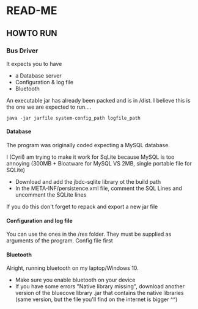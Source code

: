# READ-ME

## HOWTO RUN

### Bus Driver

It expects you to have 

* a Database server
* Configuration & log file
* Bluetooth

An executable jar has already been packed and is in /dist. I believe this is the one we are expected to run....

`java -jar jarfile system-config_path logfile_path`

#### Database

The program was originally coded expecting a MySQL database.

I (Cyril) am trying to make it work for SqLite because MySQL is too annoying (300MB + Bloatware for MySQL VS 2MB, single portable file for SQLite)

* Download and add the jbdc-sqlite library ot the build path
* In the META-INF/persistence.xml file, comment the SQL Lines and uncomment the SQLite lines

If you do this don't forget to repack and export a new jar file

#### Configuration and log file

You can use the ones in the /res folder. They must be supplied as arguments of the program. Config file first

#### Bluetooth

Alright, running bluetooth on my laptop/Windows 10. 

* Make sure you enable bluetooth on your device
* If you have some errors "Native library missing", download another version of the bluecove library .jar that contains the native libraries (same version, but the file you'll find on the internet is bigger ^^)